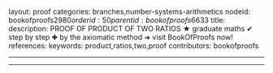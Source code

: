 layout: proof
categories: branches,number-systems-arithmetics
nodeid: bookofproofs$2980
orderid: 50
parentid: bookofproofs$6633
title: 
description: PROOF OF PRODUCT OF TWO RATIOS &#9733; graduate maths &#10004; step by step &#10010; by the axiomatic method &#10140; visit BookOfProofs now!
references: 
keywords: product,ratios,two,proof
contributors: bookofproofs

---


---


